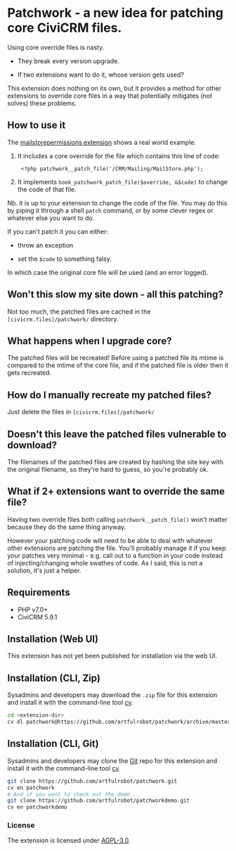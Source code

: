 # Patchwork - a new idea for patching core CiviCRM files.

Using core override files is nasty.

- They break every version upgrade.

- If two extensions want to do it, whose version gets used?

This extension does nothing on its own, but it provides a method for other
extensions to override core files in a way that potentially mitigates (not
solves) these problems.


## How to use it

The [mailstorepermissions
extension](https://github.com/artfulrobot/mailstorepermissions)
shows a real world example.

1. It includes a core override for the file which contains this line of code:

        <?php patchwork__patch_file('/CRM/Mailing/MailStore.php');

2. It implements `hook_patchwork_patch_file($override, &$code)` to change the
   code of that file.

Nb. it is up to your extension to change the code of the file. You may do this
by piping it through a shell `patch` command, or by some clever regex or
whatever else you want to do.

If you can't patch it you can either:

- throw an exception

- set the `$code` to something falsy.

In which case the original core file will be used (and an error logged).

## Won't this slow my site down - all this patching?

Not too much, the patched files are cached in the `[civicrm.files]/patchwork/` directory.

## What happens when I upgrade core?

The patched files will be recreated! Before using a patched file its mtime is
compared to the mtime of the core file, and if the patched file is older then it
gets recreated.

## How do I manually recreate my patched files?

Just delete the files in `[civicrm.files]/patchwork/`


## Doesn't this leave the patched files vulnerable to download?

The filenames of the patched files are created by hashing the site key with the
original filename, so they're hard to guess, so you're probably ok.

## What if 2+ extensions want to override the same file?

Having two override files both calling `patchwork__patch_file()` won't matter
because they do the same thing anyway.

However your patching code will need to be able to deal with whatever other
extensions are patching the file. You'll probably manage it if you keep your
patches very minimal - e.g. call out to a function in your code instead of
injecting/changing whole swathes of code. As I said, this is not a solution,
it's just a helper.


## Requirements

* PHP v7.0+
* CiviCRM 5.9.1

## Installation (Web UI)

This extension has not yet been published for installation via the web UI.

## Installation (CLI, Zip)

Sysadmins and developers may download the `.zip` file for this extension and
install it with the command-line tool [cv](https://github.com/civicrm/cv).

```bash
cd <extension-dir>
cv dl patchwork@https://github.com/artfulrobot/patchwork/archive/master.zip
```

## Installation (CLI, Git)

Sysadmins and developers may clone the [Git](https://en.wikipedia.org/wiki/Git) repo for this extension and
install it with the command-line tool [cv](https://github.com/civicrm/cv).

```bash
git clone https://github.com/artfulrobot/patchwork.git
cv en patchwork
# And if you want to check out the demo...
git clone https://github.com/artfulrobot/patchworkdemo.git
cv en patchworkdemo
```

### License

The extension is licensed under [AGPL-3.0](LICENSE.txt).
